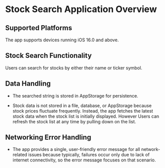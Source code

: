 # Stock Search Application Overview

## Supported Platforms

The app supports devices running iOS 16.0 and above.

## Stock Search Functionality

Users can search for stocks by either their name or ticker symbol.

## Data Handling

- The searched string is stored in AppStorage for persistence.

- Stock data is not stored in a file, database, or AppStorage because stock prices fluctuate frequently. Instead, the app fetches the latest stock data when the stock list is initially displayed. However Users can refresh the stock list at any time by pulling down on the list.

## Networking Error Handling

- The app provides a single, user-friendly error message for all network-related issues because typically, failures occur only due to lack of internet connectivity, so the error message focuses on that scenario.


